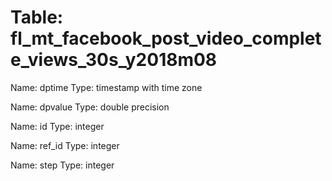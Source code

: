 Table: fl_mt_facebook_post_video_complete_views_30s_y2018m08
============================================================

Name: dptime
Type: timestamp with time zone

Name: dpvalue
Type: double precision

Name: id
Type: integer

Name: ref_id
Type: integer

Name: step
Type: integer


